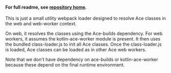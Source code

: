 #### For full readme, see [repository home](https://github.com/daemontus/kotlin-ace-wrapper#readme).

This is just a small utility webpack loader designed to resolve Ace classes
in the web and web-worker context.

On web, it resolves the classes using the Ace-builds dependency. For web workers,
it assumes the kotlin-ace-worker module is present. It then uses the bundled class-loader.js
to init all Ace classes. Once the class-loader.js is loaded, Ace classes can be loaded
as in other Ace web workers.

Note that we don't have dependency on ace-builds or kotlin-ace-worker because these 
depend on the final runtime environment. 